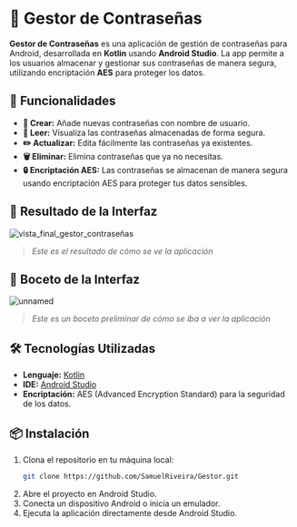 # 🔐 Gestor de Contraseñas

**Gestor de Contraseñas** es una aplicación de gestión de contraseñas para Android, desarrollada en **Kotlin** usando **Android Studio**. La app permite a los usuarios almacenar y gestionar sus contraseñas de manera segura, utilizando encriptación **AES** para proteger los datos.

## 🚀 Funcionalidades

- **🔐 Crear:** Añade nuevas contraseñas con nombre de usuario.
- **📝 Leer:** Visualiza las contraseñas almacenadas de forma segura.
- **✏️ Actualizar:** Edita fácilmente las contraseñas ya existentes.
- **🗑️ Eliminar:** Elimina contraseñas que ya no necesitas.
- **🔒 Encriptación AES:** Las contraseñas se almacenan de manera segura usando encriptación AES para proteger tus datos sensibles.

## 📱 Resultado de la Interfaz

![vista_final_gestor_contraseñas](https://github.com/user-attachments/assets/f6903d3c-a5b5-489f-9aec-c5a7f7c4101a)

> _Este es el resultado de cómo se ve la aplicación_

## 📱 Boceto de la Interfaz

![unnamed](https://github.com/user-attachments/assets/d48d0322-799f-4f31-b59b-811f78de4d30)

> _Este es un boceto preliminar de cómo se iba a ver la aplicación_

## 🛠️ Tecnologías Utilizadas

- **Lenguaje:** [Kotlin](https://kotlinlang.org/)
- **IDE:** [Android Studio](https://developer.android.com/studio)
- **Encriptación:** AES (Advanced Encryption Standard) para la seguridad de los datos.

## 📦 Instalación

1. Clona el repositorio en tu máquina local:
   ```bash
   git clone https://github.com/SamuelRiveira/Gestor.git
2. Abre el proyecto en Android Studio.
3. Conecta un dispositivo Android o inicia un emulador.
4. Ejecuta la aplicación directamente desde Android Studio.
